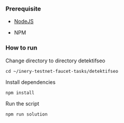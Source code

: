 ### Prerequisite

- [NodeJS](https://nodejs.org/en/)

- NPM



### How to run

Change directory to directory detektifseo

```shell
cd ~/inery-testnet-faucet-tasks/detektifseo
```


Install dependencies

```shell
npm install
```



Run the script

```
npm run solution
```
